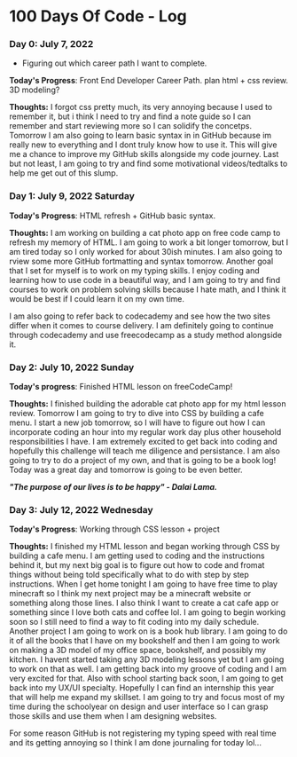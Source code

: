 # 100 Days Of Code - Log

<!-- ### Day 0: February 30, 2016 (Example 1)
##### (delete me or comment me out)

**Today's Progress**: Fixed CSS, worked on canvas functionality for the app.

**Thoughts:** I really struggled with CSS, but, overall, I feel like I am slowly getting better at it. Canvas is still new for me, but I managed to figure out some basic functionality.

**Link to work:** [Calculator App](http://www.example.com)-->

<!--### Day 1: June 27, Monday

**Today's Progress**: I've gone through many exercises on FreeCodeCamp.

**Thoughts** I've recently started coding, and it's a great feeling when I finally solve an algorithm challenge after a lot of attempts and hours spent.

**Link(s) to work**
1. [Find the Longest Word in a String](https://www.freecodecamp.com/challenges/find-the-longest-word-in-a-string)
2. [Title Case a Sentence](https://www.freecodecamp.com/challenges/title-case-a-sentence)-->

### Day 0: July 7, 2022
- Figuring out which career path I want to complete. 

**Today's Progress**: Front End Developer Career Path. plan html + css review. 3D modeling?

**Thoughts:** I forgot css pretty much, its very annoying because I used to remember it, but i think I need to try and find a note guide so I can remember and start reviewing more so I can solidify the concetps. Tomorrow I am also going to learn basic syntax in in GitHub because im really new to everything and I dont truly know how to use it. This will give me a chance to improve my GitHub skills alongside my code journey.  Last but not least, I am going to try and find some motivational videos/tedtalks to help me get out of this slump. 

### Day 1: July 9, 2022 Saturday

**Today's Progress**: HTML refresh + GitHub basic syntax.

**Thoughts:** I am working on building a cat photo app on free code camp to refresh my memory of HTML. I am going to work a bit longer tomorrow, but I am tired today so I only worked for about 30ish minutes. I am also going to rview some more GitHub fortmatting and syntax tomorrow. Another goal that I set for myself is to work on my typing skills. I enjoy coding and learning how to use code in a beautiful way, and I am going to try and find courses to work on problem solving skills because I hate math, and I think it would be best if I could learn it on my own time.

I am also going to refer back to codecademy and see how the two sites differ when it comes to course delivery. I am definitely going to continue through codecademy and use freecodecamp as a study method alongside it.

### Day 2: July 10, 2022 Sunday

**Today's progress**: Finished HTML lesson on freeCodeCamp!

**Thoughts:** I finished building the adorable cat photo app for my html lesson review. Tomorrow I am going to try to dive into CSS by building a cafe menu. I start a new job tomorrow, so I will have to figure out how I can incorporate coding an hour into my regular work day plus other household responsibilities I have. I am extremely excited to get back into coding and hopefully this challenge will teach me diligence and persistance. I am also going to try to do a project of my own, and that is going to be a book log! Today was a great day and tomorrow is going to be even better.

_**"The purpose of our lives is to be happy" - Dalai Lama.**_

### Day 3: July 12, 2022 Wednesday

**Today's Progress**: Working through CSS lesson + project

**Thoughts:** I finished my HTML lesson and began working through CSS by building a cafe menu. I am getting used to coding and the instructions behind it, but my next big goal is to figure out how to code and fromat things without being told specifically what to do with step by step instructions. When I get home tonight I am going to have free time to play minecraft so I think my next project may be a minecraft website or something along those lines. I also think I want to create a cat cafe app or something since I love both cats and coffee lol. I am going to begin working soon so I still need to find a way to fit coding into my daily schedule. Another project I am going to work on is a book hub library. I am going to do it of all the books that I have on my bookshelf and then I am going to work on making a 3D model of my office space, bookshelf, and possibly my kitchen. I havent started taking any 3D modeling lessons yet but I am going to work on that as well. I am getting back into my groove of coding and I am very excited for that. Also with school starting back soon, I am going to get back into my UX/UI specialty. Hopefully I can find an internship this year that will help me expand my skillset. I am going to try and focus most of my time during the schoolyear on design and user interface so I can grasp those skills and use them when I am designing websites. 

For some reason GitHub is not registering my typing speed with real time and its getting annoying so I think I am done journaling for today lol...
